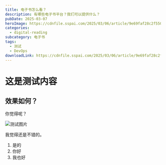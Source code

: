 ```yaml
---
title: 电子书怎么看？
description: 有哪些电子书平台？我们可以提供什么？
pubDate: 2025-03-07
heroImage: https://cdnfile.sspai.com/2025/03/06/article/9e69faf28c2f550951cd848f1aa6afaf.jpeg?imageView2/2/w/1120/q/90/interlace/1/ignore-error/1/format/webp
categories:
  - digital-reading
subcategory: 电子书
tags:
  - 测试
  - DevOps
downloadLink: https://cdnfile.sspai.com/2025/03/06/article/9e69faf28c2f550951cd848f1aa6afaf.jpeg?imageView2/2/w/1120/q/90/interlace/1/ignore-error/1/format/webp
---
```

# 这是测试内容

## 效果如何？

你觉得呢？

![测试图片](https://cdnfile.sspai.com/2025/03/06/article/9e69faf28c2f550951cd848f1aa6afaf.jpeg?imageView2/2/w/1120/q/90/interlace/1/ignore-error/1/format/webp "测试内容")

我觉得还是不错的。

1. 是的
2. 你好
3. 我也好[](https://cdnfile.sspai.com/2025/03/06/article/9e69faf28c2f550951cd848f1aa6afaf.jpeg?imageView2/2/w/1120/q/90/interlace/1/ignore-error/1/format/webp)
